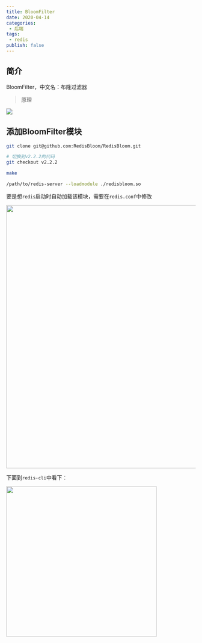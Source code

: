 ```yaml
---
title: BloomFilter
date: 2020-04-14
categories: 
 - 后端
tags:
 - redis
publish: false
---
```


## 简介

BloomFilter，中文名：布隆过滤器

> 原理

<img src="/img/redis/BloomFilter/3.png"/>









## 添加BloomFilter模块

``` bash
git clone git@github.com:RedisBloom/RedisBloom.git

# 切换到v2.2.2的代码
git checkout v2.2.2

make

/path/to/redis-server --loadmodule ./redisbloom.so
```

要是想`redis`启动时自动加载该模块，需要在`redis.conf`中修改

<img src="/img/redis/BloomFilter/1.jpg" style="width: 700px;" />

下面到`redis-cli`中看下：

<img src="/img/redis/BloomFilter/2.jpg" style="width: 400px;" />







